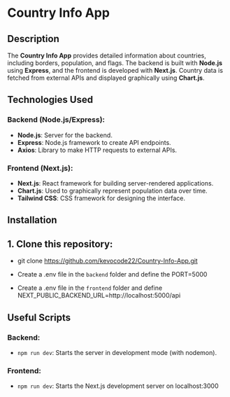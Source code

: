 # Country Info App

## Description

The **Country Info App** provides detailed information about countries, including borders, population, and flags. The backend is built with **Node.js** using **Express**, and the frontend is developed with **Next.js**. Country data is fetched from external APIs and displayed graphically using **Chart.js**.

## Technologies Used

### Backend (Node.js/Express):

- **Node.js**: Server for the backend.
- **Express**: Node.js framework to create API endpoints.
- **Axios**: Library to make HTTP requests to external APIs.

### Frontend (Next.js):

- **Next.js**: React framework for building server-rendered applications.
- **Chart.js**: Used to graphically represent population data over time.
- **Tailwind CSS**: CSS framework for designing the interface.

## Installation

## 1. Clone this repository:

- git clone https://github.com/kevocode22/Country-Info-App.git

- Create a .env file in the `backend` folder and define the PORT=5000

- Create a .env file in the `frontend` folder and define NEXT_PUBLIC_BACKEND_URL=http://localhost:5000/api

## Useful Scripts

### Backend:

- `npm run dev`: Starts the server in development mode (with nodemon).

### Frontend:

- `npm run dev`: Starts the Next.js development server on localhost:3000

